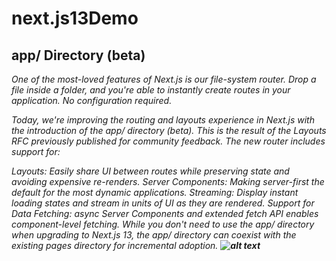 # next.js13Demo
## app/ Directory (beta)
*One of the most-loved features of Next.js is our file-system router. Drop a file inside a folder, and you're able to instantly create routes in your application. No configuration required.*

*Today, we're improving the routing and layouts experience in Next.js with the introduction of the app/ directory (beta). This is the result of the Layouts RFC previously published for community feedback. The new router includes support for:*

*Layouts: Easily share UI between routes while preserving state and avoiding expensive re-renders.
Server Components: Making server-first the default for the most dynamic applications.
Streaming: Display instant loading states and stream in units of UI as they are rendered.
Support for Data Fetching: async Server Components and extended fetch API enables component-level fetching.
While you don't need to use the app/ directory when upgrading to Next.js 13, the app/ directory can coexist with the existing pages directory for incremental adoption.*
***![alt text](https://nextjs.org/_next/image?url=%2Fstatic%2Fblog%2Flayouts-rfc%2Fapp-folder.png&w=3840&q=75)***
